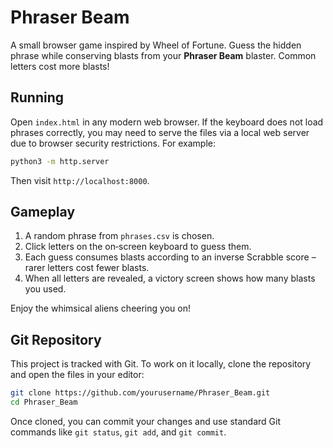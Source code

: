 # Phraser Beam

A small browser game inspired by Wheel of Fortune. Guess the hidden phrase while conserving blasts from your **Phraser Beam** blaster. Common letters cost more blasts!

## Running

Open `index.html` in any modern web browser. If the keyboard does not load phrases correctly, you may need to serve the files via a local web server due to browser security restrictions. For example:

```bash
python3 -m http.server
```

Then visit `http://localhost:8000`.

## Gameplay

1. A random phrase from `phrases.csv` is chosen.
2. Click letters on the on‑screen keyboard to guess them.
3. Each guess consumes blasts according to an inverse Scrabble score – rarer letters cost fewer blasts.
4. When all letters are revealed, a victory screen shows how many blasts you used.

Enjoy the whimsical aliens cheering you on!

## Git Repository

This project is tracked with Git. To work on it locally, clone the repository and
open the files in your editor:

```bash
git clone https://github.com/yourusername/Phraser_Beam.git
cd Phraser_Beam
```

Once cloned, you can commit your changes and use standard Git commands like
`git status`, `git add`, and `git commit`.
